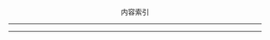 <script>
// https://github.com/ghiculescu/jekyll-table-of-contents
$(document).ready(function() {
  var no_back_to_top_links = false

  var headers = $('h1, h2, h3, h4, h5, h6').filter(function() {return this.id}), // get all headers with an ID
      output = $('.toc');
  if (!headers.length || headers.length < 3 || !output.length)
    return;

  var get_level = function(ele) { return parseInt(ele.nodeName.replace("H", ""), 10) }
  var highest_level = headers.map(function(_, ele) { return get_level(ele) }).get().sort()[0]
  // var return_to_top = '<i class="icon-arrow-up back-to-top"> ^ </i>'
  var return_to_top = ''

  var level = get_level(headers[0]), this_level, html = "<i></i> <ul>";
  headers.on('click', function() {
    if (!no_back_to_top_links) window.location.hash = this.id
  }).addClass('clickable-header').each(function(_, header) {
    this_level = get_level(header);
    if (!no_back_to_top_links && this_level === highest_level) {
      $(header).addClass('top-level-header').after(return_to_top)
    }
    if (this_level === level) // same level as before; same indenting
      html += "<li><a href='#" + header.id + "'>" + header.innerHTML + "</a>";
    else if (this_level < level) // higher level than before; end parent ol
      html += "</li></ul></li><li><a href='#" + header.id + "'>" + header.innerHTML + "</a>";
    else if (this_level > level) // lower level than before; expand the previous to contain a ol
      html += "<ul><li><a href='#" + header.id + "'>" + header.innerHTML + "</a>";
    level = this_level; // update for the next one
  });
  html += "</ul>";
  if (!no_back_to_top_links) {
    $(document).on('click', '.back-to-top', function() {
      $(window).scrollTop(0)
      window.location.hash = ''
    })
  }
  output.hide().html(html).show('slow');
});
</script>
<div class="toc-header">
<div class="toc-title" style="text-align:center;"> 内容索引 </div>
<hr>
<div class="toc"></div>
<hr>
</div>

